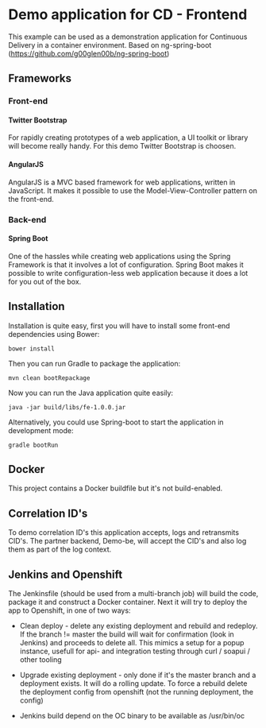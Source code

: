 # Demo application for CD - Frontend
This example can be used as a demonstration application for Continuous Delivery in a container environment.
Based on ng-spring-boot (https://github.com/g00glen00b/ng-spring-boot)

## Frameworks

### Front-end

#### Twitter Bootstrap
For rapidly creating prototypes of a web application, a UI toolkit or library will become really handy. For this demo Twitter Bootstrap is choosen.

#### AngularJS
AngularJS is a MVC based framework for web applications, written in JavaScript. It makes it possible to use the Model-View-Controller pattern on the front-end. 

### Back-end

#### Spring Boot
One of the hassles while creating web applications using the Spring Framework is that it involves a lot of configuration. Spring Boot makes it possible to write configuration-less web application because it does a lot for you out of the box.

## Installation
Installation is quite easy, first you will have to install some front-end dependencies using Bower:
```
bower install
```

Then you can run Gradle to package the application:
```
mvn clean bootRepackage
```

Now you can run the Java application quite easily:
```
java -jar build/libs/fe-1.0.0.jar
```

Alternatively, you could use Spring-boot to start the application in development mode:
```
gradle bootRun
```
## Docker
This project contains a Docker buildfile but it's not build-enabled.

## Correlation ID's
To demo correlation ID's this application accepts, logs and retransmits CID's. The partner backend, Demo-be, will accept the CID's and also log them as part of the log context.

## Jenkins and Openshift
The Jenkinsfile (should be used from a multi-branch job) will build the code, package it and construct a Docker container.
Next it will try to deploy the app to Openshift, in one of two ways:

- Clean deploy - delete any existing deployment and rebuild and redeploy. If the branch != master the build will wait for confirmation (look in Jenkins) and proceeds to delete all. This mimics a setup for a popup instance, usefull for api- and integration testing through curl / soapui / other tooling

- Upgrade existing deployment - only done if it's the master branch and a deployment exists. It will do a rolling update. To force a rebuild delete the deployment config from openshift (not the running deployment, the config)

- Jenkins build depend on the OC binary to be available as /usr/bin/oc
